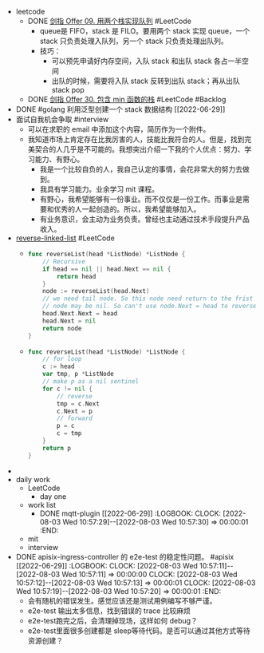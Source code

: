 - leetcode
	- DONE [剑指 Offer 09. 用两个栈实现队列](https://leetcode-cn.com/leetbook/read/illustration-of-algorithm/5d3i87/) #LeetCode
		- queue是 FIFO，stack 是 FILO。要用两个 stack 实现 queue，一个 stack 只负责处理入队列，另一个 stack 只负责处理出队列。
		- 技巧：
			- 可以预先申请好内存空间，入队 stack 和出队 stack 各占一半空间
			- 出队的时候，需要将入队 stack 反转到出队 stack；再从出队 stack pop
	- DONE [剑指 Offer 30. 包含 min 函数的栈](https://leetcode-cn.com/leetbook/read/illustration-of-algorithm/50bp33/) #LeetCode #Backlog
- DONE #golang 利用泛型创建一个 stack 数据结构 [[2022-06-29]]
- 面试自我机会争取 #interview
	- 可以在求职的 email 中添加这个内容，简历作为一个附件。
	- 我知道市场上肯定存在比我厉害的人，技能比我符合的人。但是，找到完美契合的人几乎是不可能的。我想突出介绍一下我的个人优点：努力、学习能力、有野心。
		- 我是一个比较自负的人，我自己认定的事情，会花非常大的努力去做到。
		- 我具有学习能力。业余学习 mit 课程。
		- 有野心，我希望能够有一份事业。而不仅仅是一份工作。而事业是需要和优秀的人一起创造的。所以，我希望能够加入。
		- 有业务意识，会主动为业务负责。曾经也主动通过技术手段提升产品收入。
- [reverse-linked-list](https://leetcode.cn/problems/reverse-linked-list/submissions/) #LeetCode
	- ```go
	  func reverseList(head *ListNode) *ListNode {
	      // Recursive
	      if head == nil || head.Next == nil {
	          return head
	      }
	      node := reverseList(head.Next)
	      // we need tail node. So this node need return to the frist level of recursion.
	      // node may be nil. So can't use node.Next = head to reverse
	      head.Next.Next = head
	      head.Next = nil
	      return node
	  }
	  ```
	- ```go
	  func reverseList(head *ListNode) *ListNode {
	      // for loop
	      c := head
	      var tmp, p *ListNode
	      // make p as a nil sentinel
	      for c != nil {
	          // reverse
	          tmp = c.Next
	          c.Next = p
	          // forward
	          p = c
	          c = tmp
	      }
	      return p
	  }
	  ```
-
- daily work
	- LeetCode
		- day one
	- work list
		- DONE mqtt-plugin [[2022-06-29]]
		  :LOGBOOK:
		  CLOCK: [2022-08-03 Wed 10:57:29]--[2022-08-03 Wed 10:57:30] =>  00:00:01
		  :END:
	- mit
	- interview
- DONE apisix-ingress-controller 的 e2e-test 的稳定性问题。 #apisix [[2022-06-29]]
  :LOGBOOK:
  CLOCK: [2022-08-03 Wed 10:57:11]--[2022-08-03 Wed 10:57:11] =>  00:00:00
  CLOCK: [2022-08-03 Wed 10:57:12]--[2022-08-03 Wed 10:57:13] =>  00:00:01
  CLOCK: [2022-08-03 Wed 10:57:19]--[2022-08-03 Wed 10:57:20] =>  00:00:01
  :END:
	- 会有随机的错误发生。感觉应该还是测试用例编写不够严谨。
	- e2e-test 输出太多信息，找到错误的 trace 比较麻烦
	- e2e-test跑完之后，会清理掉现场，这样如何 debug？
	- e2e-test里面很多创建都是 sleep等待代码。是否可以通过其他方式等待资源创建？